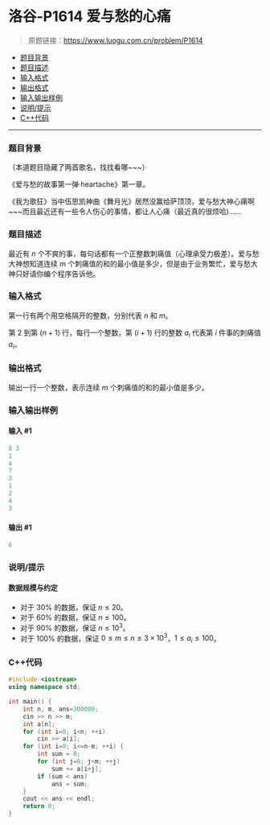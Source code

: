 # 洛谷-P1614 爱与愁的心痛

> 原题链接：https://www.luogu.com.cn/problem/P1614

- [题目背景](#题目背景)
- [题目描述](#题目描述)
- [输入格式](#输入格式)
- [输出格式](#输出格式)
- [输入输出样例](#输入输出样例)
- [说明/提示](#说明/提示)
- [C++代码](#C++代码)

---

### <a name="题目背景">题目背景</a>

（本道题目隐藏了两首歌名，找找看哪~~~）

《爱与愁的故事第一弹·heartache》第一章。

《我为歌狂》当中伍思凯神曲《舞月光》居然没赢给萨顶顶，爱与愁大神心痛啊~~~而且最近还有一些令人伤心的事情，都让人心痛（最近真的很烦哈)……

### <a name="题目描述">题目描述</a>

最近有 $n$ 个不爽的事，每句话都有一个正整数刺痛值（心理承受力极差）。爱与愁大神想知道连续 $m$ 个刺痛值的和的最小值是多少，但是由于业务繁忙，爱与愁大神只好请你编个程序告诉他。

### <a name="输入格式">输入格式</a>

第一行有两个用空格隔开的整数，分别代表 $n$ 和 $m$。

第 $2$ 到第 $(n + 1)$ 行，每行一个整数，第 $(i + 1)$ 行的整数 $a_i$ 代表第 $i$ 件事的刺痛值 $a_i$。

### <a name="输出格式">输出格式</a>

输出一行一个整数，表示连续 $m$ 个刺痛值的和的最小值是多少。

### <a name="输入输出样例">输入输出样例</a>

#### 输入 #1

```c++
8 3
1
4
7
3
1
2
4
3
```

#### 输出 #1

```c++
6
```

### <a name="说明/提示">说明/提示</a>

#### 数据规模与约定

- 对于 $30\%$ 的数据，保证 $n \leq 20$。
- 对于 $60\%$ 的数据，保证 $n \leq 100$。
- 对于 $90\%$ 的数据，保证 $n \leq 10^3$。
- 对于 $100\%$ 的数据，保证 $0 \leq m \leq n \leq 3 \times 10^3$，$1 \leq a_i \leq 100$。

### <a name="C++代码">C++代码</a>

```c++
#include <iostream>
using namespace std;

int main() {
    int n, m, ans=300000;
    cin >> n >> m;
    int a[n];
    for (int i=0; i<n; ++i)
        cin >> a[i];
    for (int i=0; i<=n-m; ++i) {
        int sum = 0;
        for (int j=0; j<m; ++j)
            sum += a[i+j];
        if (sum < ans)
            ans = sum;
    }
    cout << ans << endl;
    return 0;
}
```